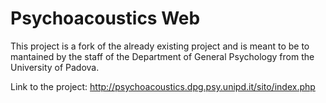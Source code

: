 # Psychoacoustics Web
This project is a fork of the already existing project and is meant to be to mantained by the staff of the Department of General Psychology from the University of Padova.

Link to the project: http://psychoacoustics.dpg.psy.unipd.it/sito/index.php
